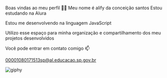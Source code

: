 Boas vindas ao meu perfil 💙💙
Meu nome é alify da conceição santos
Estou estudando na Alura

Estou me desenvolvendo na linguagem JavaScript

Utilizo esse espaço para minha organização e compartilhamento dos meu projetos desenvolvidos

Você pode entrar em contato comigo 📫

00001080171513sp@al.educacao.sp.gov.br

![giphy](https://github.com/alify16/alify16/assets/168192628/1e363263-19ae-49f7-9992-0fee3e8c8850)
